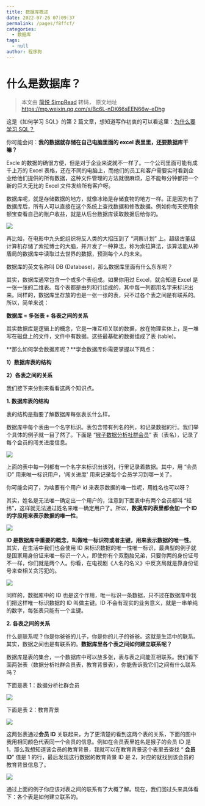 ```yaml
---
title: 数据库概述
date: 2022-07-26 07:09:37
permalink: /pages/f8ffcf/
categories: 
  - 数据库
tags: 
  - null
author: 程序狗
---
```

#  什么是数据库？
  
> 本文由 [简悦 SimpRead](http://ksria.com/simpread/) 转码， 原文地址 https://mp.weixin.qq.com/s/Bc6L-nDK66sEEN66w-eDhg

这是《如何学习 SQL》的第 2 篇文章，想知道写作初衷的可以看这里：[为什么要学习 SQL？](http://mp.weixin.qq.com/s?__biz=MzAxMTMwNTMxMQ==&mid=2649245117&idx=1&sn=29996a47e87a4219d5a206457cc9b987&chksm=835fcd8db428449b2a38fe1e6b77b5d5c39e17d02f9f3bd82c9eadf0af7be6f8c626e3997753&scene=21#wechat_redirect)



你可能会问：**我的数据就存储在自己电脑里面的 excel 表里里，还要数据库干嘛？**

Excle 的数据的确很方便，但是对于企业来说就不一样了。一个公司里面可能有成千上万的 Excel 表格，还在不同的电脑上，而他们的员工和客户需要实时看到企业给他们提供的所有数据，这种文件管理的方法就很麻烦，总不能每分钟都把一个新的巨大无比的 Excel 文件发给所有客户呀。

数据库呢，就是存储数据的地方，就像冰箱是存储食物的地方一样。正是因为有了数据库后，所有人可以直接在这个系统上查找数据和修改数据。例如你每天使用余额宝查看自己的账户收益，就是从后台数据库读取数据后给你的。

![](https://mmbiz.qpic.cn/mmbiz_jpg/PnRVMhXvfFIwlJILh1nK2XZ47C6icET1EMVMI8VYREeALxsFQY0JG5pLW2cuMSECty0DgQ4bNagCXWiaRAS3PIww/640?wx_fmt=jpeg)

再比如，在电影中九头蛇组织将反人类的大招压到了 “洞察计划” 上。超级古董级计算机存储了索拉博士的大脑，并开发了一种算法，称为索拉算法，该算法能从神盾局的数据库中读取过去世界的数据，预测每个人的未来。

数据库的英文名称叫 DB (Database)，那么数据库里面有什么东东呢？

其实，数据库通常包含一个或多个表组成。如果你用过 Excel，就会知道 Excel 是一张一张的二维表。每个表都是由列和行组成的，其中每一列都用名字来标识出来。同样的，数据库里存放的也是一张一张的表，只不过各个表之间是有联系的。所以，简单来说：

**数据库 = 多张表 + 各表之间的关系**

其实数据库是逻辑上的概念，它是一堆互相关联的数据，放在物理实体上，是一堆写在磁盘上的文件，文件中有数据。这些最基础的数据组成了表 (table)。

**那么如何学会数据库呢？**学会数据库你需要掌握以下两点：

**1）数据库表的结构**

**2）各表之间的关系**

我们接下来分别来看看这两个知识点。

**1. 数据库表的结构**

表的结构是指要了解数据库每张表长什么样。

数据库中每个表由一个名字标识。表包含带有列名的列，和记录数据的行。我们举个具体的例子就一目了然了。下面是 “[猴子数据分析社群会员](http://mp.weixin.qq.com/s?__biz=MzAxMTMwNTMxMQ==&mid=2649244411&idx=1&sn=4d8ce5dd0b0b4c6d70094c301f1f20e8&chksm=835fcacbb42843dd7d1414a47f17470fafebfc8bb77fb6b105d5e83450d5d6b15111723056ec&scene=21#wechat_redirect)” 表（表名），记录了每个会员的闯关进度信息。

![](https://mmbiz.qpic.cn/mmbiz_jpg/PnRVMhXvfFIwlJILh1nK2XZ47C6icET1EajueBHaPkZrlaqjkUYsiaV5QTWic0ibZobgmEQKglWLgyrGcnRAlV2VHg/640?wx_fmt=jpeg)

上面的表中每一列都有一个名字来标识出该列，行里记录着数据。其中，用 “会员 ID” 用来唯一标识用户，'闯关进度' 用来记录每个会员学习到哪一关了。

你可能会问了，为啥要有个用户 id 来表示数据的唯一性呢，用姓名也可以呀？

其实，姓名是无法唯一确定出一个用户的，注意到下面表中有两个会员都叫 “经纬”，这样就无法通过姓名来唯一确定用户了。所以，**数据库的表里都会加一个 ID 的字段用来表示数据的唯一性**。

![](https://mmbiz.qpic.cn/mmbiz_jpg/PnRVMhXvfFIwlJILh1nK2XZ47C6icET1E0mD2k9IpFbuRfN7gkuFrIVIgwzmNRJXQb8ZyUcLCvqKUicVSue8vOkg/640?wx_fmt=jpeg)

**ID 是数据库中重要的概念，叫做唯一标识符或者主键，用来表示数据的唯一性**。其实，在生活中我们也会使用 ID 来标识数据的唯一性唯一标识，最典型的例子就是国家用身份证来唯一标识一个人，即使你有个双胞胎兄弟，只要你两的身份证号不一样，你们就是两个人。你看，在电视剧《人名的名义》中反贪局就是靠身份证号来查相关贪污犯的。

![](https://mmbiz.qpic.cn/mmbiz_gif/PnRVMhXvfFIwlJILh1nK2XZ47C6icET1EzicLlStaUtcb4hCuiaQgDVG5ibaWK3G1IMJrtFNebKO3JVVUYDPxLyTXw/640?wx_fmt=gif)

同样的，数据库中的 ID 也是这个作用，唯一标识一条数据，只不过在数据库中我们把这样唯一标识数据的 ID 叫做主键。ID 不会有现实的业务意义，就是一串单纯的数字，每张表只能有一个主键。

**2. 各表之间的关系**

什么是联系呢？你是你爸爸的儿子，你是你的儿子的爸爸。这就是生活中的联系。其实，数据之间也是有联系的。**数据库里各个表之间如何建立联系呢？**

数据库是表的集合，一个数据库中可以放多张，表与表之间能互相联系。我们看下面两张表（数据分析社群会员表，教育背景表），你能告诉我它们之间有什么联系吗？

下面是表 1：数据分析社群会员

![](https://mmbiz.qpic.cn/mmbiz_jpg/PnRVMhXvfFIwlJILh1nK2XZ47C6icET1Eu3H4pBMiaibL6vSYeazLdBbORMpmP7VdJkqASevrcC1jNUicD9k7YF7rA/640?wx_fmt=jpeg)

下面是表 2：教育背景

![](https://mmbiz.qpic.cn/mmbiz_jpg/PnRVMhXvfFIwlJILh1nK2XZ47C6icET1EOdC10Zl3BM96EnjrFISiazIYlfaReo0Ah0VHTNzbyXek7kIkMicsPkSA/640?wx_fmt=jpeg)

这两张表通过**会员 ID** 关联起来，为了更清楚的看到这两个表的关系，下面的图中我用相同颜色代表同一个会员的信息。例如在会员表里姓名是猴子的会员 ID 是 1，那么我想知道该会员的教育背景，我就可以在教育背景这个表里去查找 “ **会员 ID**” 值是 1 的行，最后发现这行数据的教育背景 ID 是 2，对应的就找到该会员的教育背景信息了。

![](https://mmbiz.qpic.cn/mmbiz_jpg/PnRVMhXvfFIwlJILh1nK2XZ47C6icET1EibdQDahVF9gu3YqaOhhO6EqibE5TXYq3cS8sDkD1XSibwwSrdsOBZJJcQ/640?wx_fmt=jpeg)

通过上面的例子你应该对表之间的联系有了大概了解。现在，我们回过头来具体看下：各个表是如何建立联系的。